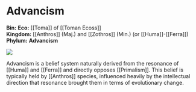 # Advancism

**Bin:** 
**Eco:** [[Toma]] of [[Toman Ecoss]]  <br>
**Kingdom:** [[Anthros]] (Maj.) and [[Zothros]] (Min.) (or [[Huma]]-[[Ferra]]) <br>
**Phylum:** **Advancism** <br>

<img src="Advancism.png"><i></i></img>

Advancism is a belief system naturally derived from the resonance of [[Huma]] and [[Ferra]] and directly opposes [[Primalism]]. This belief is typically held by [[Anthros]] species, influenced heavily by the intellectual direction that resonance brought them in terms of evolutionary change. 

